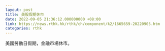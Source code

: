 ```yaml
---
layout: post
title: 美股假期休市
date: 2022-09-05 21:36:12.000000000 +08:00
link: https://news.rthk.hk/rthk/ch/component/k2/1665659-20220905.htm
categories: rthk
---
```


美國勞動日假期，金融市場休市。
